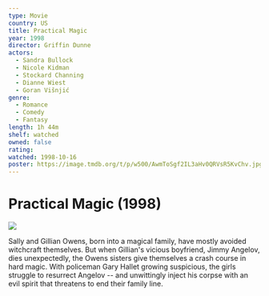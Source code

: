 ```yaml
---
type: Movie
country: US
title: Practical Magic
year: 1998
director: Griffin Dunne
actors:
  - Sandra Bullock
  - Nicole Kidman
  - Stockard Channing
  - Dianne Wiest
  - Goran Višnjić
genre:
  - Romance
  - Comedy
  - Fantasy
length: 1h 44m
shelf: watched
owned: false
rating:
watched: 1998-10-16
poster: https://image.tmdb.org/t/p/w500/AwmToSgf2IL3aHv0QRVsR5KvChv.jpg
---
```


# Practical Magic (1998)

![](https://image.tmdb.org/t/p/w500/AwmToSgf2IL3aHv0QRVsR5KvChv.jpg)

Sally and Gillian Owens, born into a magical family, have mostly avoided witchcraft themselves. But when Gillian's vicious boyfriend, Jimmy Angelov, dies unexpectedly, the Owens sisters give themselves a crash course in hard magic. With policeman Gary Hallet growing suspicious, the girls struggle to resurrect Angelov -- and unwittingly inject his corpse with an evil spirit that threatens to end their family line.